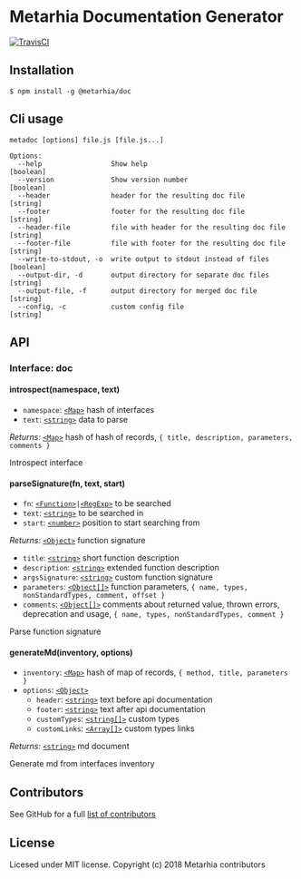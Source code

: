 # Metarhia Documentation Generator

[![TravisCI](https://travis-ci.com/metarhia/metadoc.svg?branch=master)](https://travis-ci.com/metarhia/metadoc)

## Installation

```shell
$ npm install -g @metarhia/doc
```

## Cli usage

```
metadoc [options] file.js [file.js...]

Options:
  --help                 Show help                                     [boolean]
  --version              Show version number                           [boolean]
  --header               header for the resulting doc file              [string]
  --footer               footer for the resulting doc file              [string]
  --header-file          file with header for the resulting doc file    [string]
  --footer-file          file with footer for the resulting doc file    [string]
  --write-to-stdout, -o  write output to stdout instead of files       [boolean]
  --output-dir, -d       output directory for separate doc files        [string]
  --output-file, -f      output directory for merged doc file           [string]
  --config, -c           custom config file                             [string]
```

## API

### Interface: doc

#### introspect(namespace, text)

- `namespace`: [`<Map>`][map] hash of interfaces
- `text`: [`<string>`][string] data to parse

_Returns:_ [`<Map>`][map] hash of hash of records, `{ title, description,
    parameters, comments }`

Introspect interface

#### parseSignature(fn, text, start)

- `fn`: [`<Function>`][function]` | `[`<RegExp>`][regexp] to be searched
- `text`: [`<string>`][string] to be searched in
- `start`: [`<number>`][number] position to start searching from

_Returns:_ [`<Object>`][object] function signature
- `title`: [`<string>`][string] short function description
- `description`: [`<string>`][string] extended function description
- `argsSignature`: [`<string>`][string] custom function signature
- `parameters`: [`<Object[]>`][object] function parameters, `{ name, types,
      nonStandardTypes, comment, offset }`
- `comments`: [`<Object[]>`][object] comments about returned value, thrown
      errors, deprecation and usage, `{ name, types, nonStandardTypes, comment
      }`

Parse function signature

#### generateMd(inventory, options)

- `inventory`: [`<Map>`][map] hash of map of records, `{ method, title,
      parameters }`
- `options`: [`<Object>`][object]
  - `header`: [`<string>`][string] text before api documentation
  - `footer`: [`<string>`][string] text after api documentation
  - `customTypes`: [`<string[]>`][string] custom types
  - `customLinks`: [`<Array[]>`][array] custom types links

_Returns:_ [`<string>`][string] md document

Generate md from interfaces inventory

## Contributors

See GitHub for a full [list of contributors](https://github.com/metarhia/metadoc/graphs/contributors)

## License

Licesed under MIT license. Copyright (c) 2018 Metarhia contributors

[object]: https://developer.mozilla.org/en-US/docs/Web/JavaScript/Reference/Global_Objects/Object
[function]: https://developer.mozilla.org/en-US/docs/Web/JavaScript/Reference/Global_Objects/Function
[regexp]: https://developer.mozilla.org/en-US/docs/Web/JavaScript/Reference/Global_Objects/RegExp
[map]: https://developer.mozilla.org/en-US/docs/Web/JavaScript/Reference/Global_Objects/Map
[array]: https://developer.mozilla.org/en-US/docs/Web/JavaScript/Reference/Global_Objects/Array
[number]: https://developer.mozilla.org/en-US/docs/Web/JavaScript/Data_structures#Number_type
[string]: https://developer.mozilla.org/en-US/docs/Web/JavaScript/Data_structures#String_type
